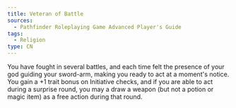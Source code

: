 ```yaml
---
title: Veteran of Battle
sources:
  - Pathfinder Roleplaying Game Advanced Player's Guide
tags:
  - Religion
type: CN
---
```


You have fought in several battles, and each time felt the presence of your god guiding your sword-arm, making you ready to act at a moment's notice. You gain a +1 trait bonus on Initiative checks, and if you are able to act during a surprise round, you may a draw a weapon (but not a potion or magic item) as a free action during that round.

